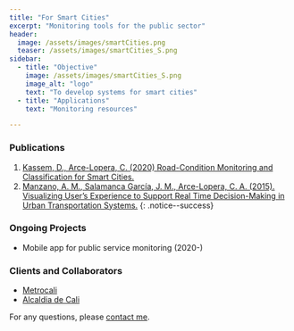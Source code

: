 ```yaml
---
title: "For Smart Cities"
excerpt: "Monitoring tools for the public sector"
header:
  image: /assets/images/smartCities.png
  teaser: /assets/images/smartCities_S.png
sidebar:
  - title: "Objective"
    image: /assets/images/smartCities_S.png
    image_alt: "logo"
    text: "To develop systems for smart cities"
  - title: "Applications"
    text: "Monitoring resources"

---
```



### Publications
1. [Kassem, D., Arce-Lopera, C. (2020) Road-Condition Monitoring and Classification for Smart Cities.](https://doi.org/10.1007/978-3-030-51328-3_60)
2. [Manzano, A. M., Salamanca García, J. M., Arce-Lopera, C. A. (2015). Visualizing User’s Experience to Support Real Time Decision-Making in Urban Transportation Systems.](https://vimeo.com/136255023)
{: .notice--success}

### Ongoing Projects
- Mobile app for public service monitoring (2020-)

### Clients and Collaborators
- [Metrocali](https://www.metrocali.gov.co/wp/)
- [Alcaldia de Cali](https://www.cali.gov.co/)

For any questions, please [contact me](https://forms.gle/63NYpG1siX6E4KGj8).

